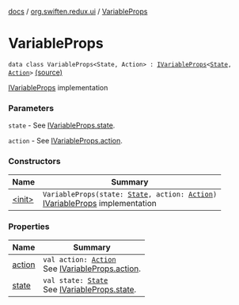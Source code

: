 [docs](../../index.md) / [org.swiften.redux.ui](../index.md) / [VariableProps](./index.md)

# VariableProps

`data class VariableProps<State, Action> : `[`IVariableProps`](../-i-variable-props/index.md)`<`[`State`](index.md#State)`, `[`Action`](index.md#Action)`>` [(source)](https://github.com/protoman92/KotlinRedux/tree/master/common/common-ui/src/main/kotlin/org/swiften/redux/ui/Props.kt#L45)

[IVariableProps](../-i-variable-props/index.md) implementation

### Parameters

`state` - See [IVariableProps.state](../-i-variable-props/state.md).

`action` - See [IVariableProps.action](../-i-variable-props/action.md).

### Constructors

| Name | Summary |
|---|---|
| [&lt;init&gt;](-init-.md) | `VariableProps(state: `[`State`](index.md#State)`, action: `[`Action`](index.md#Action)`)`<br>[IVariableProps](../-i-variable-props/index.md) implementation |

### Properties

| Name | Summary |
|---|---|
| [action](action.md) | `val action: `[`Action`](index.md#Action)<br>See [IVariableProps.action](../-i-variable-props/action.md). |
| [state](state.md) | `val state: `[`State`](index.md#State)<br>See [IVariableProps.state](../-i-variable-props/state.md). |
